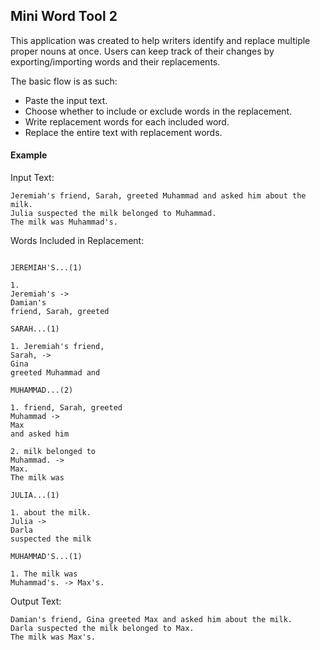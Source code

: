 ## Mini Word Tool 2

This application was created to help writers identify and replace multiple proper nouns at once.
Users can keep track of their changes by exporting/importing words and their replacements.

The basic flow is as such:
* Paste the input text.
* Choose whether to include or exclude words in the replacement.
* Write replacement words for each included word.
* Replace the entire text with replacement words.

#### Example

Input Text:
```
Jeremiah's friend, Sarah, greeted Muhammad and asked him about the milk.
Julia suspected the milk belonged to Muhammad.
The milk was Muhammad's.
```

Words Included in Replacement:
```

JEREMIAH'S...(1)

1.
Jeremiah's -> 
Damian's
friend, Sarah, greeted

SARAH...(1)

1. Jeremiah's friend,
Sarah, -> 
Gina
greeted Muhammad and

MUHAMMAD...(2)

1. friend, Sarah, greeted
Muhammad -> 
Max
and asked him

2. milk belonged to
Muhammad. -> 
Max.
The milk was

JULIA...(1)

1. about the milk.
Julia -> 
Darla
suspected the milk

MUHAMMAD'S...(1)

1. The milk was
Muhammad's. -> Max's.
```

Output Text: 
```
Damian's friend, Gina greeted Max and asked him about the milk.
Darla suspected the milk belonged to Max.
The milk was Max's.
```
